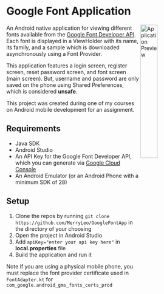 # Google Font Application
<img align="right" src="assets/GoogleFontAppPreview.gif" width="30%" alt="Application Preview">

An Android native application for viewing different fonts available from the 
[Google Font Developer API](https://developers.google.com/fonts/docs/developer_api).
Each font is displayed in a ViewHolder with its name, its family, and a sample which is downloaded asynchronously using a Font Provider. </br> 

This application features a login screen, register screen, reset password screen, and font screen (main screen).
But, username and password are only saved on the phone using Shared Preferences, which is considered **unsafe**.

This project was created during one of my courses on Android mobile development for an assignment.

## Requirements
- Java SDK
- Android Studio
- An API Key for the Google Font Developer API, which you can generate via [Google Cloud Console](https://console.cloud.google.com)
- An Android Emulator (or an Android Phone with a minimum SDK of 28)

## Setup
1. Clone the repos by running `git clone https://github.com/MerryLeo/GoogleFontApp` in the directory of your choosing
2. Open the project in Android Studio
3. Add `apiKey="enter your api key here"` in **local.properties** file
4. Build the application and run it

Note if you are using a physical mobile phone, you must replace the 
font provider certificate used in `FontAdapter.kt` for `com_google.android_gms_fonts_certs_prod`
